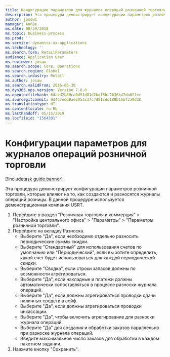 ```yaml
---
title: Конфигурации параметров для журналов операций розничной торговли
description: Эта процедура демонстрирует конфигурации параметров розничной торговли, которые влияют на то, как создаются и разносятся журналы операций розницы.
author: josaw1
manager: AnnBe
ms.date: 08/29/2018
ms.topic: business-process
ms.prod: ''
ms.service: dynamics-ax-applications
ms.technology: ''
ms.search.form: RetailParameters
audience: Application User
ms.reviewer: josaw
ms.search.scope: Core, Operations
ms.search.region: Global
ms.search.industry: Retail
ms.author: josaw
ms.search.validFrom: 2016-06-30
ms.dyn365.ops.version: Version 7.0.0
ms.openlocfilehash: 6dacd2b80ca0d51d81d2bdf5bc2636b47da621ee
ms.sourcegitcommit: 9d4c7edd0ae2053c37c7d81cdd180b16bf3a9d3b
ms.translationtype: HT
ms.contentlocale: ru-RU
ms.lasthandoff: 05/15/2019
ms.locfileid: "1564301"
---
```

# <a name="parameter-configurations-for-retail-statements"></a>Конфигурации параметров для журналов операций розничной торговли

[!include[task guide banner](../includes/task-guide-banner.md)]

Эта процедура демонстрирует конфигурации параметров розничной торговли, которые влияют на то, как создаются и разносятся журналы операций розницы. В данной процедуре используется демонстрационная компания USRT.

1. Перейдите в раздел "Розничная торговля и коммерция" > "Настройка центрального офиса" > "Параметры" > "Параметры розничной торговли".
2. Перейдите на вкладку Разноска.
    * Выберите "Да", если необходимо отдельно разносить периодические суммы скидки.  
    * Выберите "Стандартный" для использования счетов по умолчанию или "Периодический", если вы хотите определить, какой счет будет использоваться для каждой периодической скидки.  
    * Выберите "Сводка", если строки запасов должны по возможности агрегироваться.  
    * Выберите "Да", если накладные и платежи должны автоматически сопоставляться в процессе разноски журнала операций.  
    * Выберите "Да", если должны агрегироваться проводки сдачи наличных средств в сейф.  
    * Выберите "Да", если должны агрегироваться проводки инкассации.  
    * Выберите "Да", чтобы включить агрегирование для разноски журнала операций.  
    * Выберите "Да" для создания и обработки заказов параллельно при разноске журнала операций.  
    * Введите максимальное число заказов для обработки в каждом пакетном задании.  
3. Нажмите кнопку "Сохранить".

